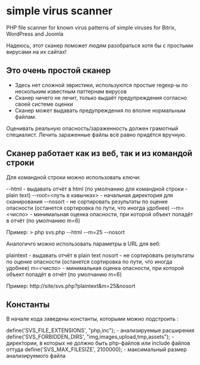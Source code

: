 # simple virus scanner
 PHP file scanner for known virus patterns of simple viruses for Bitrix, WordPress and Joomla

 Надеюсь, этот сканер поможет людям разобраться хотя бы с простыми вирусами на их сайтах!

## Это очень простой сканер

- Здесь нет сложной эвристики, используются простые regexp-ы по нескольким известным паттернам вирусов
- Сканер ничего не лечит, только выдаёт предупреждения согласно своей системе оценки
- Сканер может выдавать предупреждения по вполне нормальным файлам.

Оценивать реальную опасность/зараженность должен грамотный специалист. Лечить зараженные файлы всё равно придётся вручную.

## Сканер работает как из веб, так и из командой строки

Для командной строки можно использовать ключи:

--html - выдавать отчёт в html (по умолчанию для командной строки - plain text)
--root=<путь в кавычках> - начальная директория для сканирования
--nosort - не сортировать результаты по оценке опасности (останется сортировка по пути, что иногда удобнее)
--m=<число> - минимальная оценка опасности, при которой объект попадёт в отчёт (по умолчанию m=6)

Пример: > php svs.php --html --m=25 --nosort

Аналогичго можно использовать параметры в URL для веб:

plaintext - выдавать отчёт в plain text
nosort - не сортировать результаты по оценке опасности (останется сортировка по пути, что иногда удобнее)
m=<число> - минимальная оценка опасности, при которой объект попадёт в отчёт (по умолчанию m=6)

Пример: http://site/svs.php?plaintext&m=25&nosort

## Константы

В начале кода заведены константы, которыми можно подстроить :

define('SVS_FILE_EXTENSIONS', "php,inc"); - анализируемые расширения
define('SVS_FORBIDDEN_DIRS', "img,images,upload,tmp,assets"); - директории, в которых не должно быть php-файлов или include файлов оттуда
define('SVS_MAX_FILESIZE', 2100000); - максимальный размер анализируемого файла

